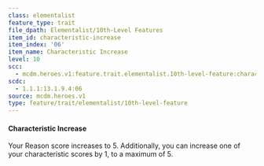 ```yaml
---
class: elementalist
feature_type: trait
file_dpath: Elementalist/10th-Level Features
item_id: characteristic-increase
item_index: '06'
item_name: Characteristic Increase
level: 10
scc:
  - mcdm.heroes.v1:feature.trait.elementalist.10th-level-feature:characteristic-increase
scdc:
  - 1.1.1:13.1.9.4:06
source: mcdm.heroes.v1
type: feature/trait/elementalist/10th-level-feature
---
```


#### Characteristic Increase

Your Reason score increases to 5. Additionally, you can increase one of your characteristic scores by 1, to a maximum of 5.
